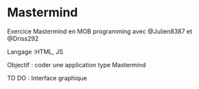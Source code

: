 # Mastermind
Exercice Mastermind en MOB programming avec @Julien8387 et @Driss292

Langage :HTML, JS

Objectif : coder une application type Mastermind

TO DO : Interface graphique

